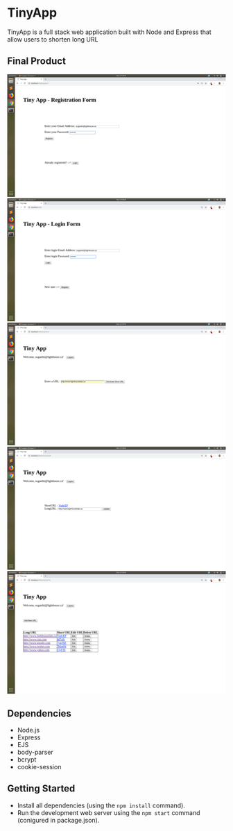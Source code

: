 # TinyApp

TinyApp is a full stack web application built with Node and Express that allow users to shorten long URL

## Final Product
!["Screenshot of Register Page"](https://github.com/suganthi05/tinyApp/blob/master/docs/screenshots/01_Tinyurl_Register.png?raw=true)
!["Screenshot of Login Page"](https://github.com/suganthi05/tinyApp/blob/master/docs/screenshots/02_Tinyurl_login.png?raw=true)
!["Screenshot of New URL Page"](https://github.com/suganthi05/tinyApp/blob/master/docs/screenshots/03_Tinyurl_New.png?raw=true)
!["Screenshot of Edit URL Page"](https://github.com/suganthi05/tinyApp/blob/master/docs/screenshots/04_TinyUrl_Update.png?raw=true)
!["Screenshot of URLs Page"](https://github.com/suganthi05/tinyApp/blob/master/docs/screenshots/05_TinyUrl_List2.png?raw=true)


## Dependencies

- Node.js
- Express
- EJS
- body-parser
- bcrypt
- cookie-session

## Getting Started

- Install all dependencies (using the `npm install` command).
- Run the development web server using the `npm start` command (conigured in package.json).
